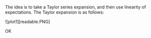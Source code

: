The idea is to take a Taylor series expansion, and then use linearity of expectations. The Taylor expansion is as follows:

![plot1][readable.PNG]

OK

